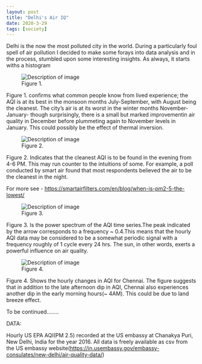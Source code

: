 ```yaml
---
layout: post
title: "Delhi's Air IQ"
date: 2020-3-29
tags: [society]
---
```


Delhi is the now the most polluted city in the world. During a particularly foul spell of air pollution I decided to make some forays into data analysis and in the process, stumbled upon some interesting insights. As always, it starts withs a histogram 

<figure>
  <img src="{{ site.baseurl }}/assets/images/DelhiPollution/f1.png" alt="Description of image">
  <figcaption>Figure 1.</figcaption>
</figure>


Figure 1.  confirms what common people know from lived experience; the AQI is at its best in the monsoon months July-September, with August being the cleanest. 
The city’s air is at its worst in the winter months November-January- though surprisingly, there is a small but marked improvementin air quality in December before 
plummeting again to November levels in January. This could possibly be the effect of thermal inversion. 

<figure>
  <img src="{{ site.baseurl }}/assets/images/DelhiPollution/f2.png" alt="Description of image">
  <figcaption>Figure 2.</figcaption>
</figure>



Figure 2. Indicates that the cleanest AQI is to be found in the evening from 4-6 PM. This may run counter to the intuitions of some. For example, a poll conducted by smart air found that most respondents believed the air to be the cleanest in the night.


For more see - https://smartairfilters.com/en/blog/when-is-pm2-5-the-lowest/


<figure>
  <img src="{{ site.baseurl }}/assets/images/DelhiPollution/f3.png" alt="Description of image">
  <figcaption>Figure 3.</figcaption>
</figure>

Figure 3. Is the power spectrum of the AQI time series.The peak indicated by the arrow corresponds to a frequency ~ 0.4.This means that the hourly AQI data may be considered to be a somewhat periodic signal 
with a frequency roughly of 1 cycle every 24 hrs. The sun, in other words, exerts a powerful influence on air quality.

<figure>
  <img src="{{ site.baseurl }}/assets/images/DelhiPollution/f4.png" alt="Description of image">
  <figcaption>Figure 4.</figcaption>
</figure>

Figure 4. Shows the hourly changes in AQI for Chennai. The figure suggests that in addition to the late afternoon dip in AQI, Chennai also experiences another dip in the early morning hours(~ 4AM). This could be due to land breeze effect.

To be continued........

 DATA:

Hourly US EPA AQI(PM 2.5) recorded at the US embassy at Chanakya Puri, New Delhi, India for the year 2016. All data is freely available as csv from the US 
embassy website(https://in.usembassy.gov/embassy-consulates/new-delhi/air-quality-data/)

